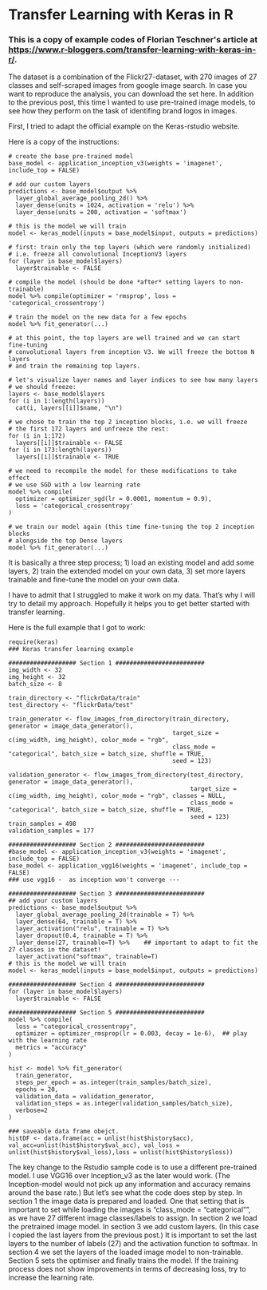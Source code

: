 # Transfer Learning with Keras in R
### This is a copy of example codes of Florian Teschner's article at https://www.r-bloggers.com/transfer-learning-with-keras-in-r/.
The dataset is a combination of the Flickr27-dataset, with 270 images of 27 classes and self-scraped images from google image search. In case you want to reproduce the analysis, you can download the set here.
In addition to the previous post, this time I wanted to use pre-trained image models, to see how they perform on the task of identifing brand logos in images.

First, I tried to adapt the official example on the Keras-rstudio website.

Here is a copy of the instructions:
    
```
# create the base pre-trained model
base_model <- application_inception_v3(weights = 'imagenet', include_top = FALSE)
 
# add our custom layers
predictions <- base_model$output %>% 
  layer_global_average_pooling_2d() %>% 
  layer_dense(units = 1024, activation = 'relu') %>% 
  layer_dense(units = 200, activation = 'softmax')
 
# this is the model we will train
model <- keras_model(inputs = base_model$input, outputs = predictions)
 
# first: train only the top layers (which were randomly initialized)
# i.e. freeze all convolutional InceptionV3 layers
for (layer in base_model$layers)
  layer$trainable <- FALSE
 
# compile the model (should be done *after* setting layers to non-trainable)
model %>% compile(optimizer = 'rmsprop', loss = 'categorical_crossentropy')
 
# train the model on the new data for a few epochs
model %>% fit_generator(...)
 
# at this point, the top layers are well trained and we can start fine-tuning
# convolutional layers from inception V3. We will freeze the bottom N layers
# and train the remaining top layers.
 
# let's visualize layer names and layer indices to see how many layers
# we should freeze:
layers <- base_model$layers
for (i in 1:length(layers))
  cat(i, layers[[i]]$name, "\n")
 
# we chose to train the top 2 inception blocks, i.e. we will freeze
# the first 172 layers and unfreeze the rest:
for (i in 1:172)
  layers[[i]]$trainable <- FALSE
for (i in 173:length(layers))
  layers[[i]]$trainable <- TRUE
 
# we need to recompile the model for these modifications to take effect
# we use SGD with a low learning rate
model %>% compile(
  optimizer = optimizer_sgd(lr = 0.0001, momentum = 0.9), 
  loss = 'categorical_crossentropy'
)
 
# we train our model again (this time fine-tuning the top 2 inception blocks
# alongside the top Dense layers
model %>% fit_generator(...)
```

It is basically a three step process; 1) load an existing model and add some layers, 2) train the extended model on your own data, 3) set more layers trainable and fine-tune the model on your own data.

I have to admit that I struggled to make it work on my data. That’s why I will try to detail my approach. Hopefully it helps you to get better started with transfer learning.

Here is the full example that I got to work:

```
require(keras)
### Keras transfer learning example
 
################### Section 1 #########################
img_width <- 32
img_height <- 32
batch_size <- 8
 
train_directory <- "flickrData/train"
test_directory <- "flickrData/test"
 
train_generator <- flow_images_from_directory(train_directory, generator = image_data_generator(),
                                              target_size = c(img_width, img_height), color_mode = "rgb",
                                              class_mode = "categorical", batch_size = batch_size, shuffle = TRUE,
                                              seed = 123)
 
validation_generator <- flow_images_from_directory(test_directory, generator = image_data_generator(),
                                                   target_size = c(img_width, img_height), color_mode = "rgb", classes = NULL,
                                                   class_mode = "categorical", batch_size = batch_size, shuffle = TRUE,
                                                   seed = 123)
train_samples = 498
validation_samples = 177
 
################### Section 2 #########################
#base_model <- application_inception_v3(weights = 'imagenet', include_top = FALSE)
base_model <- application_vgg16(weights = 'imagenet', include_top = FALSE)
### use vgg16 -  as inception won't converge --- 
 
################### Section 3 #########################
## add your custom layers
predictions <- base_model$output %>% 
  layer_global_average_pooling_2d(trainable = T) %>% 
  layer_dense(64, trainable = T) %>%
  layer_activation("relu", trainable = T) %>%
  layer_dropout(0.4, trainable = T) %>%
  layer_dense(27, trainable=T) %>%    ## important to adapt to fit the 27 classes in the dataset!
  layer_activation("softmax", trainable=T)
# this is the model we will train
model <- keras_model(inputs = base_model$input, outputs = predictions)
 
################### Section 4 #########################
for (layer in base_model$layers)
  layer$trainable <- FALSE
 
################### Section 5 #########################
model %>% compile(
  loss = "categorical_crossentropy",
  optimizer = optimizer_rmsprop(lr = 0.003, decay = 1e-6),  ## play with the learning rate
  metrics = "accuracy"
)
 
hist <- model %>% fit_generator(
  train_generator,
  steps_per_epoch = as.integer(train_samples/batch_size), 
  epochs = 20, 
  validation_data = validation_generator,
  validation_steps = as.integer(validation_samples/batch_size),
  verbose=2
)
 
### saveable data frame obejct.
histDF <- data.frame(acc = unlist(hist$history$acc), val_acc=unlist(hist$history$val_acc), val_loss = unlist(hist$history$val_loss),loss = unlist(hist$history$loss))
```
The key change to the Rstudio sample code is to use a different pre-trained model. I use VGG16 over Inception_v3 as the later would work. (The Inception-model would not pick up any information and accuracy remains around the base rate.)
But let’s see what the code does step by step.
In section 1 the image data is prepared and loaded. One that setting that is important to set while loading the images is “class_mode = “categorical””, as we have 27 different image classes/labels to assign. In section 2 we load the pretrained image model.
In section 3 we add custom layers. (In this case I copied the last layers from the previous post.) It is important to set the last layers to the number of labels (27) and the activation function to softmax.
In section 4 we set the layers of the loaded image model to non-trainable.
Section 5 sets the optimiser and finally trains the model. If the training process does not show improvements in terms of decreasing loss, try to increase the learning rate.
